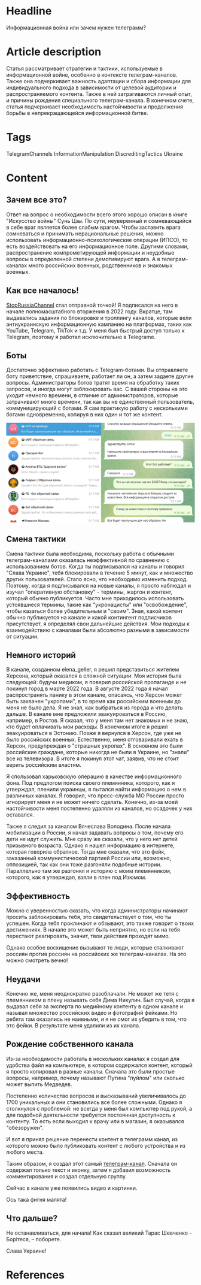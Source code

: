 # Headline
Информационная война или зачем нужен телеграмм?

# Article description
Статья рассматривает стратегии и тактики, используемые в информационной войне, особенно в контексте телеграм-каналов.
Также она подчеркивает важность адаптации и сбора информации для индивидуального подхода в зависимости от целевой аудитории и распространяемого контента. 
Также в ней затрагиваются личный опыт, и причины рождения специального телеграм-канала.
В конечном счете, статья подчеркивает необходимость настойчивости и продолжения борьбы в непрекращающейся информационной битве.

# Tags
TelegramChannels InformationManipulation DiscreditingTactics Ukraine

# Content

## Зачем все это?
Ответ на вопрос о необходимости всего этого хорошо описан в книге "Искусство войны" Сунь Цзы.
По сути, неуверенный и сомневающийся в себе враг является более слабым врагом. 
Чтобы заставить врага сомневаться и принимать нерациональные решения, можно использовать информационно-психологические операции (ИПСО), то есть воздействовать на его информационное поле.
Другими словами, распространение компрометирующей информации и неудобные вопросы в определенной степени демотивируют врага. 
А в телеграм-каналах много российских военных, родственников и знакомых военных.

## Как все началось!
[StopRussiaChannel](https://t.me/+EbXZHBfHXbszY2I6) стал отправной точкой!
Я подписался на него в начале полномасштабного вторжения в 2022 году.
Вкратце, там выдавались задания по блокировке и троллингу каналов, которые вели антиукраинскую информационную кампанию на платформах, таких как YouTube, Telegram, TikTok и т.д. 
У меня был быстрый доступ только к Telegram, поэтому я работал исключительно в Telegramе.

## Боты
Достаточно эффективно работать с Telegram-ботами.
Вы отправляете боту приветствие, спрашиваете, работает ли он, а затем задаете другие вопросы.
Администраторы ботов тратят время на обработку таких запросов, и иногда могут заблокировать вас.
С вашей стороны на это уходит немного времени, в отличие от администраторов, которые затрачивают много времени, так как вы не единственный пользователь, коммуницирующий с ботами.
Я сам практикую работу с несколькими ботами одновременно, копируя в них один и тот же контент.

<img src="./TelegramChannel1.png" alt="bots" />

## Смена тактики
Смена тактики была необходима, поскольку работа с обычными телеграм-каналами оказалась неэффективной по сравнению с использованием ботов.
Когда ты подписывался на каналы и говорил "Слава Украине", тебя блокировали в течение 5 минут, как и множество других пользователей.
Стало ясно, что необходимо изменить подход.
Поэтому, когда я подписывался на новые каналы, я просто наблюдал и изучал "оперативную обстановку" - термины, жаргон и контент, который обычно публикуется. 
Часто мне приходилось использовать устоявшиеся термины, такие как "укронацисты" или "освобождение", чтобы казаться более убедительным и "своим". 
Зная, какой контент обычно публикуется на канале и какой контингент подписчиков присутствует, я определял свои дальнейшие действия.
Мои подходы к взаимодействию с каналами были абсолютно разными в зависимости от ситуации.

## Немного историй
В канале, созданном elena_geller, я решил представиться жителем Херсона, который оказался в сложной ситуации. 
Моя история была следующей: будучи медиком, я поверил российской пропаганде и не покинул город в марте 2022 года.
В августе 2022 года я начал распространять панику в этом канале, опасаясь, что Херсон может быть захвачен "укропами", в то время как российским военным до меня не было дела.
Я не знал, как выбраться из города и что делать дальше.
В канале мне предложили эвакуироваться в Россию, например, в Ростов.
Я сказал, что у меня там нет знакомых и не знаю, кто будет оплачивать мои расходы.
В конечном итоге я решил эвакуироваться в Эстонию.
Позже я вернулся в Херсон, где уже не было российских военных.
Естественно, меня отговаривали ехать в Херсон, предупреждая о "страшных укропах".
В основном это были российские граждане, которые никогда не были в Украине, но "знали" все из телевизора.
В итоге я покинул этот чат, заявив, что не стоит верить российским властям.

Я спользовал харьковскую операцию в качестве информационного фона.
Под предлогом поиска своего племянника, которого, как я утверждал, пленили украинцы, я пытался найти информацию о нем в различных каналах.
Я говорил, что пресс-служба МО России просто игнорирует меня и не может ничего сделать.
Конечно, из-за моей настойчивости меня постепенно удаляли из каналов, но осадочек у них оставался.

Также я следил за каналом Вячеслава Володина. 
После начала мобилизации в России, я начал задавать вопросы о том, почему его дети не идут служить.
Мне сразу же сказали, что у него нет детей призывного возраста. 
Однако я нашел информацию в интернете, которая говорила обратное.
Тогда мне сказали, что это фейк, заказанный коммунистической партией России или, возможно, оппозицией, так как они тоже разгоняли подобные истории.
Параллельно там же разгонял и историю с моим племянником, которого, как я утверждал, взяли в плен под Изюмом.

## Эффективность 
Можно с уверенностью сказать, что когда администраторы начинают просить заблокировать тебя, это свидетельствует о том, что ты успешен.
Когда тебя проклинают и обзывают, это также говорит о твоих достижениях.
В начале это может быть неприятно, но если на тебя перестают реагировать, значит, твои действия проходят мимо.

Однако особое восхищение вызывают те люди, которые сталкивают россиян против россиян на российских же телеграм-каналах.
На это можно смотреть вечно!

## Неудачи
Конечно же, меня неоднократно разоблачали. 
Не может же тетя с племянником в плену называть себя Дима Никулин.
Был случай, когда я выдавал себя за эксперта по медийному контенту в одном канале и называл множество российских видео и фотографий фейками.
Но ребята там оказались не наивными, и я не смог их убедить в том, что это фейки.
В результате меня удалили из их канала.

## Рождение собственного канала  
Из-за необходимости работать в нескольких каналах я создал для удобства файл на компьютере, в котором содержался контент, который я просто копировал в разные каналы.
Сначала это были простые вопросы, например, почему называют Путина "пуйлом" или сколько может выпить Медведев.

Постепенно количество вопросов и высказываний увеличивалось до 1700 уникальных и они становились все более сложными.
Однако я столкнулся с проблемой: не всегда у меня был компьютер под рукой, а для подобной деятельности требуется постоянная доступность к контенту.
То есть если выходил к врачу или в магазин, я оказывался "обезоружен".

И вот я принял решение перенести контент в телеграмм канал, из которого можно было публиковать контент с любого устройства и из любого места.

Таким образом, я создал этот самый [телеграм-канал](https://t.me/questions4russians).
Сначала он содержал только текст и иконку, затем я добавил возможность комментирования и создал отдельную группу.

Сейчас в канале уже появились видео и картинки. 

Ось така фигня малята!

## Что дальше?
Не останавливаться, для начала! Как сказал великий Тарас Шевченко - Борітеся, – поборете.

Слава Украине!


# References

